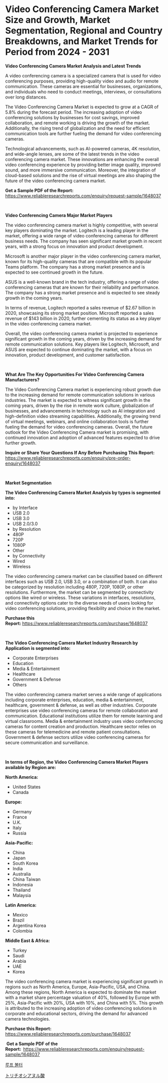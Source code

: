 <p><h1>Video Conferencing Camera Market Size and Growth, Market Segmentation, Regional and Country Breakdowns, and Market Trends for Period from 2024 -  2031</h1></p><p><strong>Video Conferencing Camera Market Analysis and Latest Trends</strong></p>
<p><p>A video conferencing camera is a specialized camera that is used for video conferencing purposes, providing high-quality video and audio for remote communication. These cameras are essential for businesses, organizations, and individuals who need to conduct meetings, interviews, or consultations over long distances.</p><p>The Video Conferencing Camera Market is expected to grow at a CAGR of 5.8% during the forecast period. The increasing adoption of video conferencing solutions by businesses for cost savings, improved collaboration, and remote working is driving the growth of the market. Additionally, the rising trend of globalization and the need for efficient communication tools are further fueling the demand for video conferencing cameras.</p><p>Technological advancements, such as AI-powered cameras, 4K resolution, and wide-angle lenses, are some of the latest trends in the video conferencing camera market. These innovations are enhancing the overall video conferencing experience by providing better image quality, improved sound, and more immersive communication. Moreover, the integration of cloud-based solutions and the rise of virtual meetings are also shaping the future of the video conferencing camera market.</p></p>
<p><strong>Get a Sample PDF of the Report:&nbsp;</strong> <a href="https://www.reliableresearchreports.com/enquiry/request-sample/1648037">https://www.reliableresearchreports.com/enquiry/request-sample/1648037</a></p>
<p>&nbsp;</p>
<p><strong>Video Conferencing Camera Major Market Players</strong></p>
<p><p>The video conferencing camera market is highly competitive, with several key players dominating the market. Logitech is a leading player in the market, offering a wide range of video conferencing cameras for different business needs. The company has seen significant market growth in recent years, with a strong focus on innovation and product development.</p><p>Microsoft is another major player in the video conferencing camera market, known for its high-quality cameras that are compatible with its popular Teams platform. The company has a strong market presence and is expected to see continued growth in the future.</p><p>ASUS is a well-known brand in the tech industry, offering a range of video conferencing cameras that are known for their reliability and performance. The company has a strong market presence and is expected to see steady growth in the coming years.</p><p>In terms of revenue, Logitech reported a sales revenue of $2.67 billion in 2020, showcasing its strong market position. Microsoft reported a sales revenue of $143 billion in 2020, further cementing its status as a key player in the video conferencing camera market.</p><p>Overall, the video conferencing camera market is projected to experience significant growth in the coming years, driven by the increasing demand for remote communication solutions. Key players like Logitech, Microsoft, and ASUS are expected to continue dominating the market, with a focus on innovation, product development, and customer satisfaction.</p></p>
<p>&nbsp;</p>
<p><strong>What Are The Key Opportunities For Video Conferencing Camera Manufacturers?</strong></p>
<p><p>The Video Conferencing Camera market is experiencing robust growth due to the increasing demand for remote communication solutions in various industries. The market is expected to witness significant growth in the coming years, driven by the rise in remote work culture, globalization of businesses, and advancements in technology such as AI integration and high-definition video streaming capabilities. Additionally, the growing trend of virtual meetings, webinars, and online collaboration tools is further fueling the demand for video conferencing cameras. Overall, the future outlook for the Video Conferencing Camera market is promising, with continued innovation and adoption of advanced features expected to drive further growth.</p></p>
<p><strong>Inquire or Share Your Questions If Any Before Purchasing This Report:</strong> <a href="https://www.reliableresearchreports.com/enquiry/pre-order-enquiry/1648037">https://www.reliableresearchreports.com/enquiry/pre-order-enquiry/1648037</a></p>
<p>&nbsp;</p>
<p><strong>Market Segmentation</strong></p>
<p><strong>The Video Conferencing Camera Market Analysis by types is segmented into:</strong></p>
<p><ul><li>by Interface</li><li>USB 2.0</li><li>USB 3.0</li><li>USB 2.0/3.0</li><li>by Resolution</li><li>480P</li><li>720P</li><li>1080P</li><li>Other</li><li>by Connectivity</li><li>Wired</li><li>Wireless</li></ul></p>
<p><p>The video conferencing camera market can be classified based on different interfaces such as USB 2.0, USB 3.0, or a combination of both. It can also be categorized by resolution including 480P, 720P, 1080P, or other resolutions. Furthermore, the market can be segmented by connectivity options like wired or wireless. These variations in interfaces, resolutions, and connectivity options cater to the diverse needs of users looking for video conferencing solutions, providing flexibility and choice in the market.</p></p>
<p><strong>Purchase this Report:&nbsp;</strong><a href="https://www.reliableresearchreports.com/purchase/1648037">https://www.reliableresearchreports.com/purchase/1648037</a></p>
<p>&nbsp;</p>
<p><strong>The Video Conferencing Camera Market Industry Research by Application is segmented into:</strong></p>
<p><ul><li>Corporate Enterprises</li><li>Education</li><li>Media & Entertainment</li><li>Healthcare</li><li>Government & Defense</li><li>Others</li></ul></p>
<p><p>The video conferencing camera market serves a wide range of applications including corporate enterprises, education, media & entertainment, healthcare, government & defense, as well as other industries. Corporate enterprises use video conferencing cameras for remote collaboration and communication. Educational institutions utilize them for remote learning and virtual classrooms. Media & entertainment industry uses video conferencing cameras for content creation and production. Healthcare sector relies on these cameras for telemedicine and remote patient consultations. Government & defense sectors utilize video conferencing cameras for secure communication and surveillance.</p></p>
<p>&nbsp;</p>
<p><strong>In terms of Region, the Video Conferencing Camera Market Players available by Region are:</strong></p>
<p>
    <p> <strong> North America: </strong>
        <ul>
            <li>United States</li>
            <li>Canada</li>
        </ul>
        </p> 
    <p> <strong> Europe: </strong>
        <ul>
            <li>Germany</li>
            <li>France</li>
            <li>U.K.</li>
            <li>Italy</li>
            <li>Russia</li>
        </ul>
        </p> 
    <p> <strong> Asia-Pacific: </strong>
        <ul>
            <li>China</li>
            <li>Japan</li>
            <li>South Korea</li>
            <li>India</li>
            <li>Australia</li>
            <li>China Taiwan</li>
            <li>Indonesia</li>
            <li>Thailand</li>
            <li>Malaysia</li>
        </ul>
        </p> 
    <p> <strong> Latin America: </strong>
        <ul>
            <li>Mexico</li>
            <li>Brazil</li>
            <li>Argentina Korea</li>
            <li>Colombia</li>
        </ul>
        </p> 
    <p> <strong> Middle East & Africa: </strong>
        <ul>
            <li>Turkey</li>
            <li>Saudi</li>
            <li>Arabia</li>
            <li>UAE</li>
            <li>Korea</li>
        </ul>
    </p>
    </p>
<p><p>The video conferencing camera market is experiencing significant growth in regions such as North America, Europe, Asia-Pacific, USA, and China. Among these regions, North America is expected to dominate the market with a market share percentage valuation of 40%, followed by Europe with 25%, Asia-Pacific with 20%, USA with 10%, and China with 5%. This growth is attributed to the increasing adoption of video conferencing solutions in corporate and educational sectors, driving the demand for advanced camera technologies.</p></p>
<p><strong>Purchase this Report: </strong><a href="https://www.reliableresearchreports.com/purchase/1648037">https://www.reliableresearchreports.com/purchase/1648037</a></p>
<p>&nbsp;<strong>Get a Sample PDF of the Report:&nbsp;&nbsp;</strong><a href="https://www.reliableresearchreports.com/enquiry/request-sample/1648037">https://www.reliableresearchreports.com/enquiry/request-sample/1648037</a></p>
<p><strong></strong></p>
<p><p><a href="https://github.com/qpfbabw35734906/Market-Research-Report-List-1/blob/main/38671365345.md">루프 볼터</a></p><p><a href="https://github.com/qwpelcjko9242629/Market-Research-Report-List-1/blob/main/40992785746.md">トリチオシアヌル酸</a></p></p>